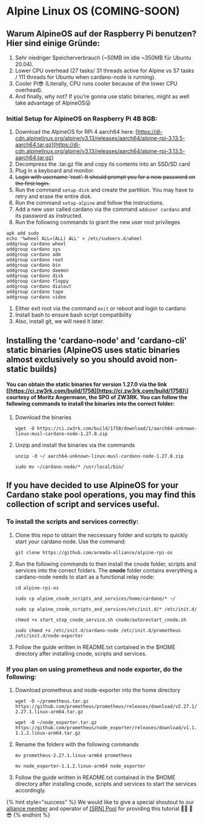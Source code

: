 # Alpine Linux OS \(COMING-SOON\)

## Warum AlpineOS auf der Raspberry Pi benutzen? Hier sind einige Gründe:

1. Sehr niedriger Speicherverbrauch \(~50MB im idle ~350MB für Ubuntu 20.04\).
2. Lower CPU overhead \(27 tasks/ 31 threads active for Alpine vs 57 tasks / 111 threads for Ubuntu when cardano-node is running\).
3. Cooler Pi😎 \(Literally, CPU runs cooler because of the lower CPU overhead\).
4. And finally, why not? If you're gonna use static binaries, might as well take advantage of AlpineOS😜

### Initial Setup for AlpineOS on Raspberry Pi 4B 8GB:

1. Download the AlpineOS for RPi 4 aarch64 here: [https://dl-cdn.alpinelinux.org/alpine/v3.13/releases/aarch64/alpine-rpi-3.13.5-aarch64.tar.gz](https://dl-cdn.alpinelinux.org/alpine/v3.13/releases/aarch64/alpine-rpi-3.13.5-aarch64.tar.gz)
2. Decompress the .tar.gz file and copy its contents into an SSD/SD card
3. Plug in a keyboard and monitor.
4. ~~Login with username 'root'. It should prompt you for a new password on the first login.~~
5. Run the command `setup-disk` and create the partition. You may have to retry and erase the entire disk.
6. Run the command `setup-alpine` and follow the instructions.
7. Add a new user called cardano via the command `adduser cardano` and its password as instructed.
8. Run the following commands to grant the new user root privileges

```text
apk add sudo
echo '%wheel ALL=(ALL) ALL' > /etc/sudoers.d/wheel
addgroup cardano wheel
addgroup cardano sys
addgroup cardano adm
addgroup cardano root
addgroup cardano bin
addgroup cardano daemon
addgroup cardano disk
addgroup cardano floppy
addgroup cardano dialout
addgroup cardano tape
addgroup cardano video
```

1. Either exit root via the command `exit` or reboot and login to cardano
2. Install bash to ensure bash script compatibility
3. Also, install git, we will need it later.

## Installing the 'cardano-node' and 'cardano-cli' static binaries \(AlpineOS uses static binaries almost exclusively so you should avoid non-static builds\)

#### You can obtain the static binaries for version 1.27.0 via the link \[[https://ci.zw3rk.com/build/1758](https://ci.zw3rk.com/build/1758)\] courtesy of Moritz Angermann, the SPO of ZW3RK. You can follow the following commands to install the binaries into the correct folder:

1. Download the binaries

   ```text
   wget -O https://ci.zw3rk.com/build/1758/download/1/aarch64-unknown-linux-musl-cardano-node-1.27.0.zip
   ```

2. Unzip and install the binaries via the commands

   ```text
   unzip -d ~/ aarch64-unknown-linux-musl-cardano-node-1.27.0.zip

   sudo mv ~/cardano-node/* /usr/local/bin/
   ```

## If you have decided to use AlpineOS for your Cardano stake pool operations, you may find this collection of script and services useful.

### To install the scripts and services correctly:

1. Clone this repo to obtain the neccessary folder and scripts to quickly start your cardano node. Use the command:

   ```text
   git clone https://github.com/armada-alliance/alpine-rpi-os
   ```

2. Run the following commands to then install the cnode folder, scripts and services into the correct folders. The **cnode** folder contains everything a cardano-node needs to start as a functional relay node:

   ```text
   cd alpine-rpi-os

   sudo cp alpine_cnode_scripts_and_services/home/cardano/* ~/
   ```

   ```text
   sudo cp alpine_cnode_scripts_and_services/etc/init.d/* /etc/init.d/
   ```

   ```text
   chmod +x start_stop_cnode_service.sh cnode/autorestart_cnode.sh
   ```

   ```text
   sudo chmod +x /etc/init.d/cardano-node /etc/init.d/prometheus /etc/init.d/node-exporter
   ```

3. Follow the guide written in README.txt contained in the $HOME directory after installing cnode, scripts and services.

### If you plan on using prometheus and node exporter, do the following:

1. Download prometheus and node-exporter into the home directory

   ```text
   wget -O ~/prometheus.tar.gz https://github.com/prometheus/prometheus/releases/download/v2.27.1/prometheus-2.27.1.linux-arm64.tar.gz
   ```

   ```text
   wget -O ~/node_exporter.tar.gz https://github.com/prometheus/node_exporter/releases/download/v1.1.2/node_exporter-1.1.2.linux-arm64.tar.gz
   ```

2. Rename the folders with the following commands

   ```text
   mv prometheus-2.27.1.linux-arm64 prometheus
   ```

   ```text
   mv node_exporter-1.1.2.linux-arm64 node_exporter
   ```

3. Follow the guide written in README.txt contained in the $HOME directory after installing cnode, scripts and services to start the services accordingly.

{% hint style="success" %}
We would like to give a special shoutout to our [alliance member](https://armada-alliance.com) and operator of [\[SRN\] Pool](https://www.adasrn.com/) for providing this tutorial 🏴‍☠️ 🙏 😎
{% endhint %}




